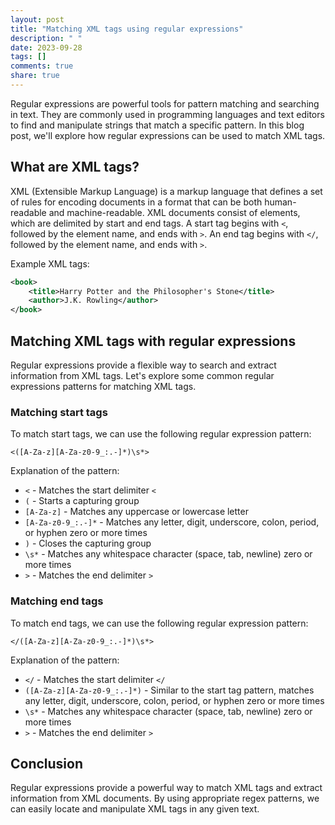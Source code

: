 ```yaml
---
layout: post
title: "Matching XML tags using regular expressions"
description: " "
date: 2023-09-28
tags: []
comments: true
share: true
---
```


Regular expressions are powerful tools for pattern matching and searching in text. They are commonly used in programming languages and text editors to find and manipulate strings that match a specific pattern. In this blog post, we'll explore how regular expressions can be used to match XML tags.

## What are XML tags?

XML (Extensible Markup Language) is a markup language that defines a set of rules for encoding documents in a format that can be both human-readable and machine-readable. XML documents consist of elements, which are delimited by start and end tags. A start tag begins with `<`, followed by the element name, and ends with `>`. An end tag begins with `</`, followed by the element name, and ends with `>`.

Example XML tags:

```xml
<book>
    <title>Harry Potter and the Philosopher's Stone</title>
    <author>J.K. Rowling</author>
</book>
```

## Matching XML tags with regular expressions

Regular expressions provide a flexible way to search and extract information from XML tags. Let's explore some common regular expressions patterns for matching XML tags.

### Matching start tags

To match start tags, we can use the following regular expression pattern:

```regex
<([A-Za-z][A-Za-z0-9_:.-]*)\s*>
```

Explanation of the pattern:
- `<` - Matches the start delimiter `<`
- `(` - Starts a capturing group
- `[A-Za-z]` - Matches any uppercase or lowercase letter
- `[A-Za-z0-9_:.-]*` - Matches any letter, digit, underscore, colon, period, or hyphen zero or more times
- `)` - Closes the capturing group
- `\s*` - Matches any whitespace character (space, tab, newline) zero or more times
- `>` - Matches the end delimiter `>`

### Matching end tags

To match end tags, we can use the following regular expression pattern:

```regex
</([A-Za-z][A-Za-z0-9_:.-]*)\s*>
```

Explanation of the pattern:
- `</` - Matches the start delimiter `</`
- `([A-Za-z][A-Za-z0-9_:.-]*)` - Similar to the start tag pattern, matches any letter, digit, underscore, colon, period, or hyphen zero or more times
- `\s*` - Matches any whitespace character (space, tab, newline) zero or more times
- `>` - Matches the end delimiter `>`

## Conclusion

Regular expressions provide a powerful way to match XML tags and extract information from XML documents.  By using appropriate regex patterns, we can easily locate and manipulate XML tags in any given text.